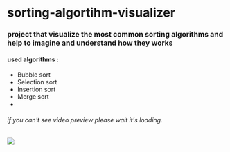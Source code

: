 # sorting-algortihm-visualizer

### project that visualize the most common sorting algorithms and help to imagine and understand how they works 

#### used algorithms : 
* Bubble sort 
* Selection sort 
* Insertion sort 
* Merge sort 
* 
###### if you can't see video preview please wait it's loading.
![](/sortingGif.gif)

